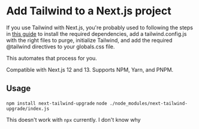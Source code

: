 # Add Tailwind to a Next.js project

If you use Tailwind with Next.js, you're probably used to following
the steps in [this guide](https://tailwindcss.com/docs/guides/nextjs#app-directory) to install the required dependencies, add a tailwind.config.js with the right files to purge, initialize Tailwind, and add the required @tailwind directives to your globals.css file.

This automates that process for you.

Compatible with Next.js 12 and 13. Supports NPM, Yarn, and PNPM.

## Usage

`npm install next-tailwind-upgrade`
`node ./node_modules/next-tailwind-upgrade/index.js`

This doesn't work with `npx` currently. I don't know why